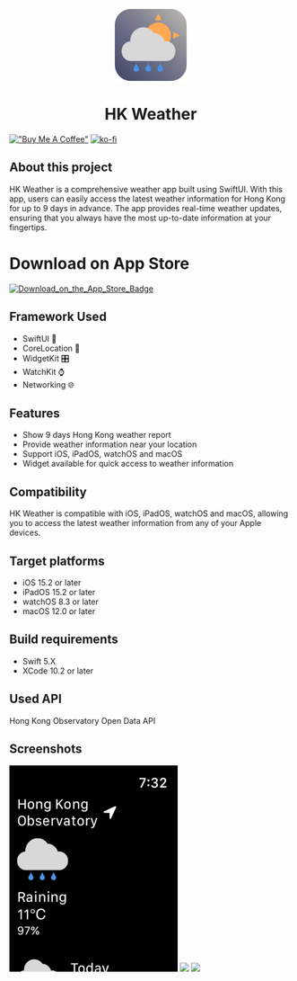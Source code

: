 <p align="center">
    <img src="images/icon.png" alt="App icon" height="128">
    <h1 align="center">HK Weather</h1>
</p>

[!["Buy Me A Coffee"](https://www.buymeacoffee.com/assets/img/custom_images/orange_img.png)](https://www.buymeacoffee.com/ElvisWong)
[![ko-fi](https://ko-fi.com/img/githubbutton_sm.svg)](https://ko-fi.com/S6S1U3FOF)

## About this project
HK Weather is a comprehensive weather app built using SwiftUI. With this app, users can easily access the latest weather information for Hong Kong for up to 9 days in advance. The app provides real-time weather updates, ensuring that you always have the most up-to-date information at your fingertips.

# Download on App Store
[![Download_on_the_App_Store_Badge](https://github.com/ElvisWong213/HK_Weather/assets/40566101/0f39e1e6-08a4-45d8-b021-78add78ba318)](https://apps.apple.com/us/app/hkweather-9days-weather-report/id1603221429)


## Framework Used
- SwiftUI 📱
- CoreLocation 📍
- WidgetKit 🎛️
- WatchKit ⌚
- Networking 🌐

## Features
- Show 9 days Hong Kong weather report
- Provide weather information near your location
- Support iOS, iPadOS, watchOS and macOS
- Widget available for quick access to weather information

## Compatibility
HK Weather is compatible with iOS, iPadOS, watchOS and macOS, allowing you to access the latest weather information from any of your Apple devices.

## Target platforms
- iOS 15.2 or later
- iPadOS 15.2 or later
- watchOS 8.3 or later
- macOS 12.0 or later

## Build requirements
- Swift 5.X
- XCode 10.2 or later

## Used API
Hong Kong Observatory Open Data API

## Screenshots
<p>
    <img src="images/watch.png" width="300">
    <img src="images/iphone.png" width="300">
    <img src="images/ipad.png" width="300">
</p>
